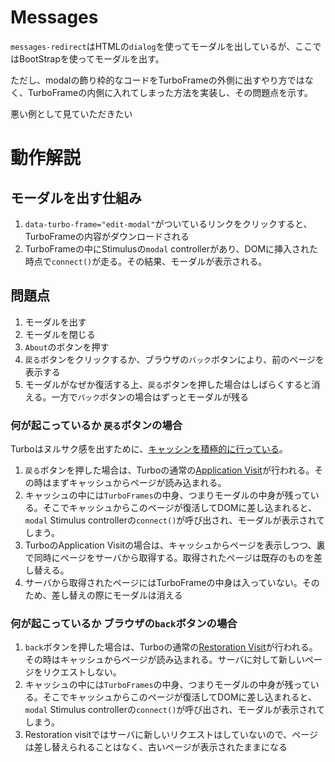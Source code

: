 # Messages

`messages-redirect`はHTMLの`dialog`を使ってモーダルを出しているが、ここではBootStrapを使ってモーダルを出す。

ただし、modalの飾り枠的なコードをTurboFrameの外側に出すやり方ではなく、TurboFrameの内側に入れてしまった方法を実装し、その問題点を示す。

悪い例として見ていただきたい

# 動作解説

## モーダルを出す仕組み

1. `data-turbo-frame="edit-modal"`がついているリンクをクリックすると、TurboFrameの内容がダウンロードされる
2. TurboFrameの中にStimulusの`modal` controllerがあり、DOMに挿入された時点で`connect()`が走る。その結果、モーダルが表示される。

## 問題点

1. モーダルを出す
2. モーダルを閉じる
3. `About`のボタンを押す
4. `戻る`ボタンをクリックするか、ブラウザの`バック`ボタンにより、前のページを表示する
5. モーダルがなぜか復活する上、`戻る`ボタンを押した場合はしばらくすると消える。一方で`バック`ボタンの場合はずっとモーダルが残る

### 何が起こっているか `戻る`ボタンの場合

Turboはヌルサク感を出すために、[キャッシンを積極的に行っている](https://turbo.hotwired.dev/handbook/building#understanding-caching)。

1. `戻る`ボタンを押した場合は、Turboの通常の[Application Visit](https://turbo.hotwired.dev/handbook/drive#application-visits)が行われる。その時はまずキャッシュからページが読み込まれる。
2. キャッシュの中には`TurboFrames`の中身、つまりモーダルの中身が残っている。そこでキャッシュからこのページが復活してDOMに差し込まれると、`modal` Stimulus controllerの`connect()`が呼び出され、モーダルが表示されてしまう。
3. TurboのApplication Visitの場合は、キャッシュからページを表示しつつ、裏で同時にページをサーバから取得する。取得されたページは既存のものを差し替える。
4. サーバから取得されたページにはTurboFrameの中身は入っていない。そのため、差し替えの際にモーダルは消える

### 何が起こっているか ブラウザの`back`ボタンの場合

1. `back`ボタンを押した場合は、Turboの通常の[Restoration Visit](https://turbo.hotwired.dev/handbook/drive#restoration-visits)が行われる。その時はキャッシュからページが読み込まれる。サーバに対して新しいページをリクエストしない。
2. キャッシュの中には`TurboFrames`の中身、つまりモーダルの中身が残っている。そこでキャッシュからこのページが復活してDOMに差し込まれると、`modal` Stimulus controllerの`connect()`が呼び出され、モーダルが表示されてしまう。
3. Restoration visitではサーバに新しいリクエストはしていないので、ページは差し替えられることはなく、古いページが表示されたままになる
